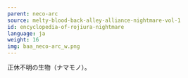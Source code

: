 ```yaml
---
parent: neco-arc
source: melty-blood-back-alley-alliance-nightmare-vol-1
id: encyclopedia-of-rojiura-nightmare
language: ja
weight: 16
img: baa_neco-arc_w.png
---
```


正休不明の生物（ナマモノ）。
